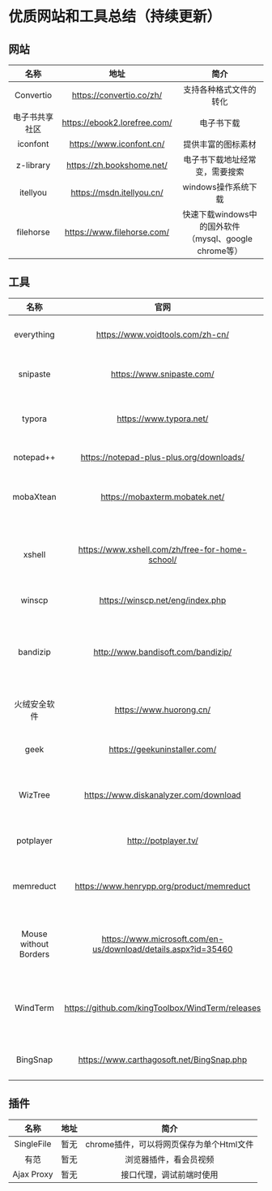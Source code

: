 # 优质网站和工具总结（持续更新）

## 网站

|      名称      |             地址             |                         简介                          |
| :------------: | :--------------------------: | :---------------------------------------------------: |
|   Convertio    |   https://convertio.co/zh/   |                支持各种格式文件的转化                 |
| 电子书共享社区 | https://ebook2.lorefree.com/ |                      电子书下载                       |
|    iconfont    |   https://www.iconfont.cn/   |                  提供丰富的图标素材                   |
|   z-library    |  https://zh.bookshome.net/   |            电子书下载地址经常变，需要搜索             |
|    itellyou    |  https://msdn.itellyou.cn/   |                  windows操作系统下载                  |
|   filehorse    |  https://www.filehorse.com/  | 快速下载windows中的国外软件（mysql、google chrome等） |

## 工具

|         名称          |                             官网                             |                    简介                    |
| :-------------------: | :----------------------------------------------------------: | :----------------------------------------: |
|      everything       |               https://www.voidtools.com/zh-cn/               |           磁盘文件搜索，速度极快           |
|       snipaste        |                  https://www.snipaste.com/                   |             轻量、高效截图软件             |
|        typora         |                   https://www.typora.net/                    |    markdown编辑软件（1.0版本之前免费）     |
|       notepad++       |           https://notepad-plus-plus.org/downloads/           |              轻量级文件编辑器              |
|       mobaXtean       |                https://mobaxterm.mobatek.net/                |        ssh、ftp等集于一身的连接工具        |
|        xshell         |       https://www.xshell.com/zh/free-for-home-school/        |    功能齐全的ssh连接工具，非商业版免费     |
|        winscp         |               https://winscp.net/eng/index.php               |             好用的ftp连接工具              |
|       bandizip        |              http://www.bandisoft.com/bandizip/              | 简约快速的压缩解压工具（6.29版本之前免费） |
|     火绒安全软件      |                   https://www.huorong.cn/                    |            简约、实用的电脑管家            |
|         geek          |                 https://geekuninstaller.com/                 |            简单、干净的卸载工具            |
|        WizTree        |            https://www.diskanalyzer.com/download             |        快速、好用的磁盘容量分析工具        |
|       potplayer       |                     http://potplayer.tv/                     |             好用的多媒体播放器             |
|       memreduct       |          https://www.henrypp.org/product/memreduct           |         体积400k左右的内存清理工具         |
| Mouse without Borders | https://www.microsoft.com/en-us/download/details.aspx?id=35460 |    两台电脑（局域网）使用同一套鼠标键盘    |
|       WindTerm        |       https://github.com/kingToolbox/WindTerm/releases       | 颜值高，提供命令提示的ssh连接工具（开源）  |
|       BingSnap        |          https://www.carthagosoft.net/BingSnap.php           |           必应桌面壁纸，每天切换           |

## 插件

|    名称    | 地址 |                   简介                   |
| :--------: | :--: | :--------------------------------------: |
| SingleFile | 暂无 | chrome插件，可以将网页保存为单个Html文件 |
|    有范    | 暂无 |          浏览器插件，看会员视频          |
| Ajax Proxy | 暂无 |         接口代理，调试前端时使用         |